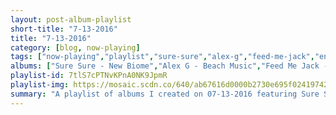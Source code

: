 ```yaml
---
layout: post-album-playlist
short-title: "7-13-2016"
title: "7-13-2016"
category: [blog, now-playing]
tags: ["now-playing","playlist","sure-sure","alex-g","feed-me-jack","enemies","hot-sugar","caveman","car-seat-headrest","paws","jake-bugg","ugly-heroes"]
albums: ["Sure Sure - New Biome","Alex G - Beach Music","Feed Me Jack - Ultra Ego","Enemies - Play Fire","Hot Sugar - Moon Money","Caveman - Otero War","Car Seat Headrest - Teens Of Denial","PAWS - No Grace","Jake Bugg - On My One","Ugly Heroes - Everything in Between"]
playlist-id: 7tlS7cPTNvKPnA0NK9JpmR
playlist-img: https://mosaic.scdn.co/640/ab67616d0000b2730e695f02419742954acb989eab67616d0000b273140791666d7a1b2c899ed946ab67616d0000b2733705e1d0aeb84144d8a2db5eab67616d0000b273436d08a23d378df01e75ab7e
summary: "A playlist of albums I created on 07-13-2016 featuring Sure Sure, Alex G, Feed Me Jack, Enemies, Hot Sugar, Caveman, Car Seat Headrest, PAWS, Jake Bugg, and Ugly Heroes"
---
```

